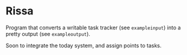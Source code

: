 # Rissa
Program that converts a writable task tracker (see `exampleinput`) into a pretty output (see `exampleoutput`).

Soon to integrate the today system, and assign points to tasks.
